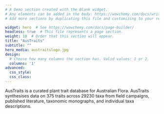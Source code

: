 ```yaml
---
# A Demo section created with the Blank widget.
# Any elements can be added in the body: https://wowchemy.com/docs/writing-markdown-latex/
# Add more sections by duplicating this file and customizing to your requirements.

widget: hero  # See https://wowchemy.com/docs/page-builder/
headless: true  # This file represents a page section.
weight: 10  # Order that this section will appear.
title: "AusTraits"
subtitle: ""
hero_media: austraitslogo.jpg
design:
  # Choose how many columns the section has. Valid values: 1 or 2.
  columns: '1'
advanced:
  css_style:
  css_class:
---
```


AusTraits is a curated plant trait database for Australian Flora. AusTraits synthesises data on 375 traits across 29230 taxa from field campaigns, published literature, taxonomic monographs, and individual taxa descriptions.
